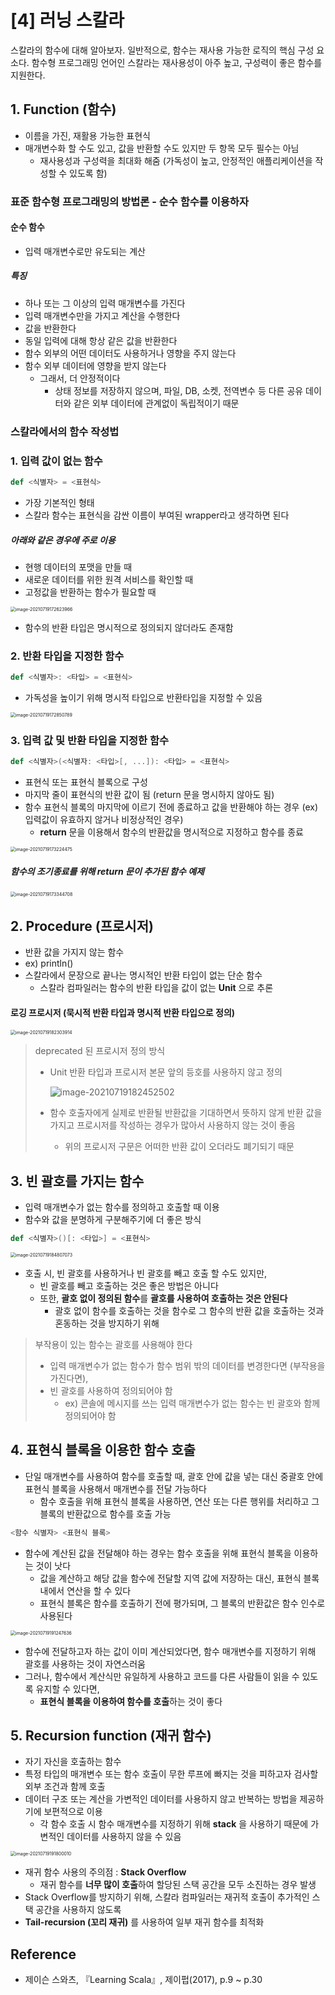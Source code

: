# [4] 러닝 스칼라

  스칼라의 함수에 대해 알아보자. 일반적으로, 함수는 재사용 가능한 로직의 핵심 구성 요소다. 함수형 프로그래밍 언어인 스칼라는 재사용성이 아주 높고, 구성력이 좋은 함수를 지원한다.



## 1. Function (함수)

- 이름을 가진, 재활용 가능한 표현식
- 매개변수화 할 수도 있고, 값을 반환할 수도 있지만 두 항목 모두 필수는 아님
  - 재사용성과 구성력을 최대화 해줌 (가독성이 높고, 안정적인 애플리케이션을 작성할 수 있도록 함)

### 표준 함수형 프로그래밍의 방법론 - 순수 함수를 이용하자

#### 순수 함수

- 입력 매개변수로만 유도되는 계산

##### 특징

- 하나 또는 그 이상의 입력 매개변수를 가진다
- 입력 매개변수만을 가지고 계산을 수행한다
- 값을 반환한다
- 동일 입력에 대해 항상 같은 값을 반환한다
- 함수 외부의 어떤 데이터도 사용하거나 영향을 주지 않는다
- 함수 외부 데이터에 영향을 받지 않는다
  - 그래서, 더 안정적이다
    - 상태 정보를 저장하지 않으며, 파일, DB, 소켓, 전역변수 등 다른 공유 데이터와 같은 외부 데이터에 관계없이 독립적이기 때문

### 스칼라에서의 함수 작성법

### 1. 입력 값이 없는 함수

```scala
def <식별자> = <표현식>
```

- 가장 기본적인 형태
- 스칼라 함수는 표현식을 감싼 이름이 부여된 wrapper라고 생각하면 된다

##### 아래와 같은 경우에 주로 이용

- 현행 데이터의 포맷을 만들 때
- 새로운 데이터를 위한 원격 서비스를 확인할 때 
- 고정값을 반환하는 함수가 필요할 때

<img src="image/4-1_scala_function.png" alt="image-20210719172623966" style="zoom:50%;" />

- 함수의 반환 타입은 명시적으로 정의되지 않더라도 존재함



### 2. 반환 타입을 지정한 함수

```scala
def <식별자>: <타입> = <표현식>
```

- 가독성을 높이기 위해 명시적 타입으로 반환타입을 지정할 수 있음

<img src="image/4-2_scala_function2.png" alt="image-20210719172850789" style="zoom:50%;" />



### 3. 입력 값 및 반환 타입을 지정한 함수

```scala
def <식별자>(<식별자: <타입>[, ...]): <타입> = <표현식>
```

- 표현식 또는 표현식 블록으로 구성
- 마지막 줄이 표현식의 반환 값이 됨 (return 문을 명시하지 않아도 됨)
- 함수 표현식 블록의 마지막에 이르기 전에 종료하고 값을 반환해야 하는 경우 (ex) 입력값이 유효하지 않거나 비정상적인 경우)
  - **return** 문을 이용해서 함수의 반환값을 명시적으로 지정하고 함수를 종료

<img src="image/4-3_scala_function3.png" alt="image-20210719173224475" style="zoom:50%;" />

##### 함수의 조기종료를 위해 return 문이 추가된 함수 예제

<img src="image/4-4_scala_function.png" alt="image-20210719173344708" style="zoom:50%;" />



## 2. Procedure (프로시저)

- 반환 값을 가지지 않는 함수
- ex) println()
- 스칼라에서 문장으로 끝나는 명시적인 반환 타입이 없는 단순 함수
  - 스칼라 컴파일러는 함수의 반환 타입을 값이 없는 **Unit** 으로 추론

#### 로깅 프로시저 (묵시적 반환 타입과 명시적 반환 타입으로 정의)

<img src="image/4-5_procedure.png" alt="image-20210719182303914" style="zoom:50%;" />

> deprecated 된 프로시저 정의 방식
>
> - Unit 반환 타입과 프로시저 본문 앞의 등호를 사용하지 않고 정의
>
>   ![image-20210719182452502](image/4-6_procedure_deprecated_syntax.png)
>
> - 함수 호출자에게 실제로 반환될 반환값을 기대하면서 뜻하지 않게 반환 값을 가지고 프로시저를 작성하는 경우가 많아서 사용하지 않는 것이 좋음
>
>   - 위의 프로시저 구문은 어떠한 반환 값이 오더라도 폐기되기 때문



## 3. 빈 괄호를 가지는 함수

- 입력 매개변수가 없는 함수를 정의하고 호출할 때 이용
- 함수와 값을 분명하게 구분해주기에 더 좋은 방식

```scala
def <식별자>()[: <타입>] = <표현식>
```

<img src="image/4-7_function_with_empty_parenthesis.png" alt="image-20210719184807073" style="zoom:50%;" />

- 호출 시, 빈 괄호를 사용하거나 빈 괄호를 빼고 호출 할 수도 있지만, 
  - 빈 괄호를 빼고 호출하는 것은 좋은 방법은 아니다
  - 또한, **괄호 없이 정의된 함수**를 **괄호를 사용하여 호출하는 것은 안된다**
    - 괄호 없이 함수를 호출하는 것을 함수로 그 함수의 반환 값을 호출하는 것과 혼동하는 것을 방지하기 위해

> 부작용이 있는 함수는 괄호를 사용해야 한다
>
> - 입력 매개변수가 없는 함수가 함수 범위 밖의 데이터를 변경한다면 (부작용을 가진다면), 
> - 빈 괄호를 사용하여 정의되어야 함
>   - ex) 콘솔에 메시지를 쓰는 입력 매개변수가 없는 함수는 빈 괄호와 함께 정의되어야 함



## 4. 표현식 블록을 이용한 함수 호출

- 단일 매개변수를 사용하여 함수를 호출할 때, 괄호 안에 값을 넣는 대신 중괄호 안에 표현식 블록을 사용해서 매개변수를 전달 가능하다
  - 함수 호출을 위해 표현식 블록을 사용하면, 연산 또는 다른 행위를 처리하고 그 블록의 반환값으로 함수를 호출 가능

```scala
<함수 식별자> <표현식 블록>
```

- 함수에 계산된 값을 전달해야 하는 경우는 함수 호출을 위해 표현식 블록을 이용하는 것이 낫다
  - 값을 계산하고 해당 값을 함수에 전달할 지역 값에 저장하는 대신, 표현식 블록 내에서 연산을 할 수 있다
  - 표현식 블록은 함수를 호출하기 전에 평가되며, 그 블록의 반환값은 함수 인수로 사용된다

<img src="image/4-8_expression_block.png" alt="image-20210719191247636" style="zoom:50%;" />

- 함수에 전달하고자 하는 값이 이미 계산되었다면, 함수 매개변수를 지정하기 위해 괄호를 사용하는 것이 자연스러움
- 그러나, 함수에서 계산식만 유일하게 사용하고 코드를 다른 사람들이 읽을 수 있도록 유지할 수 있다면, 
  - **표현식 블록을 이용하여 함수를 호출**하는 것이 좋다



## 5. Recursion function (재귀 함수)

- 자기 자신을 호출하는 함수
- 특정 타입의 매개변수 또는 함수 호출이 무한 루프에 빠지는 것을 피하고자 검사할 외부 조건과 함께 호출
- 데이터 구조 또는 계산을 가변적인 데이터를 사용하지 않고 반복하는 방법을 제공하기에 보편적으로 이용
  - 각 함수 호출 시 함수 매개변수를 지정하기 위해 **stack** 을 사용하기 때문에 가변적인 데이터를 사용하지 않을 수 있음

<img src="/Users/yegenieee/Desktop/Learning-Scala/image/4-9_recursion.png" alt="image-20210719191800010" style="zoom:50%;" />

- 재귀 함수 사용의 주의점 : **Stack Overflow**
  - 재귀 함수를 **너무 많이 호출**하여 할당된 스택 공간을 모두 소진하는 경우 발생
- Stack Overflow를 방지하기 위해, 스칼라 컴파일러는 재귀적 호출이 추가적인 스택 공간을 사용하지 않도록
- **Tail-recursion (꼬리 재귀)** 를 사용하여 일부 재귀 함수를 최적화



## Reference

- 제이슨 스와츠, 『Learning Scala』, 제이펍(2017), p.9 ~ p.30
